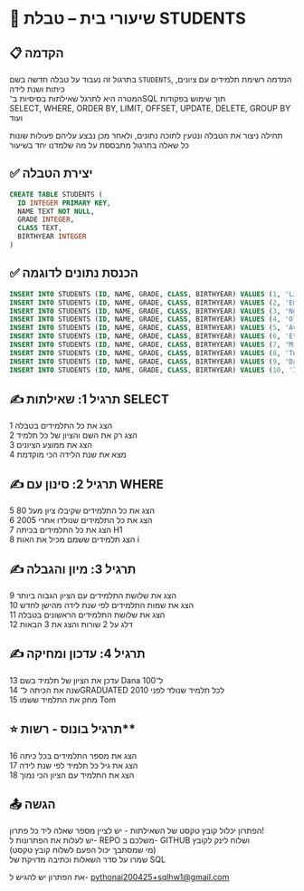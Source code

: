 # 🧠 שיעורי בית – טבלת STUDENTS

## 📋 הקדמה

בתרגול זה נעבוד על טבלה חדשה בשם `STUDENTS`, המדמה רשימת תלמידים עם ציונים, כיתות ושנת לידה  
המטרה היא לתרגל שאילתות בסיסיות ב־SQL תוך שימוש בפקודות  
SELECT, WHERE, ORDER BY, LIMIT, OFFSET, UPDATE, DELETE, GROUP BY ועוד  

תחילה ניצור את הטבלה ונטעין לתוכה נתונים, ולאחר מכן נבצע עליהם פעולות שונות  
כל שאלה בתרגול מתבססת על מה שלמדנו יחד בשיעור

## ✅ יצירת הטבלה

```sql
CREATE TABLE STUDENTS (
  ID INTEGER PRIMARY KEY,
  NAME TEXT NOT NULL,
  GRADE INTEGER,
  CLASS TEXT,
  BIRTHYEAR INTEGER
)
```

## ✅ הכנסת נתונים לדוגמה

```sql
INSERT INTO STUDENTS (ID, NAME, GRADE, CLASS, BIRTHYEAR) VALUES (1, 'Liam', 95, 'H1', 2010)
INSERT INTO STUDENTS (ID, NAME, GRADE, CLASS, BIRTHYEAR) VALUES (2, 'Emma', 88, 'H2', 2011)
INSERT INTO STUDENTS (ID, NAME, GRADE, CLASS, BIRTHYEAR) VALUES (3, 'Noah', 76, 'W1', 2009)
INSERT INTO STUDENTS (ID, NAME, GRADE, CLASS, BIRTHYEAR) VALUES (4, 'Olivia', 83, 'W2', 2008)
INSERT INTO STUDENTS (ID, NAME, GRADE, CLASS, BIRTHYEAR) VALUES (5, 'Ava', 91, 'H1', 2010)
INSERT INTO STUDENTS (ID, NAME, GRADE, CLASS, BIRTHYEAR) VALUES (6, 'Ethan', 67, 'Z1', 2007)
INSERT INTO STUDENTS (ID, NAME, GRADE, CLASS, BIRTHYEAR) VALUES (7, 'Mia', 72, 'W1', 2009)
INSERT INTO STUDENTS (ID, NAME, GRADE, CLASS, BIRTHYEAR) VALUES (8, 'Tom', 55, 'H2', 2012)
INSERT INTO STUDENTS (ID, NAME, GRADE, CLASS, BIRTHYEAR) VALUES (9, 'Dana', 89, 'W2', 2010)
INSERT INTO STUDENTS (ID, NAME, GRADE, CLASS, BIRTHYEAR) VALUES (10, 'Isaac', 78, 'Z1', 2006)
```

## ✍️ תרגיל 1: שאילתות SELECT

1 הצג את כל התלמידים בטבלה  
2 הצג רק את השם והציון של כל תלמיד  
3 הצג את ממוצע הציונים  
4 מצא את שנת הלידה הכי מוקדמת  

## ✍️ תרגיל 2: סינון עם WHERE

5 הצג את כל התלמידים שקיבלו ציון מעל 80  
6 הצג את כל התלמידים שנולדו אחרי 2005  
7 הצג את כל התלמידים בכיתה H1  
8 הצג תלמידים ששמם מכיל את האות i  

## ✍️ תרגיל 3: מיון והגבלה

9 הצג את שלושת התלמידים עם הציון הגבוה ביותר  
10 הצג את שמות התלמידים לפי שנת לידה מהישן לחדש  
11 הצג את שלושת התלמידים הראשונים בטבלה  
12 דלג על 2 שורות והצג את 3 הבאות  

## ✍️ תרגיל 4: עדכון ומחיקה

13 עדכן את הציון של תלמיד בשם Dana ל־100  
14 שנה את הכיתה ל־GRADUATED לכל תלמיד שנולד לפני 2010  
15 מחק את התלמיד ששמו Tom  

## ⭐ תרגיל בונוס - רשות**

16 הצג את מספר התלמידים בכל כיתה  
17 הצג את גיל כל תלמיד לפי שנת לידה  
18 הצג את התלמיד עם הציון הכי נמוך  

## 📤 הגשה
הפתרון יכלול קובץ טקסט של השאילתות - יש לציין מספר שאלה ליד כל פתרון!  
יש לעלות את הפתרונות ל- REPO משלכם ב- GITHUB ושלוח לינק לקובץ   
(מי שמסתבך יכול הפעם לשלוח קובץ טקסט)  
שמרו על סדר השאלות וכתיבה מדויקת של SQL  

את הפתרון יש להגיש ל- pythonai200425+sqlhw1@gmail.com


